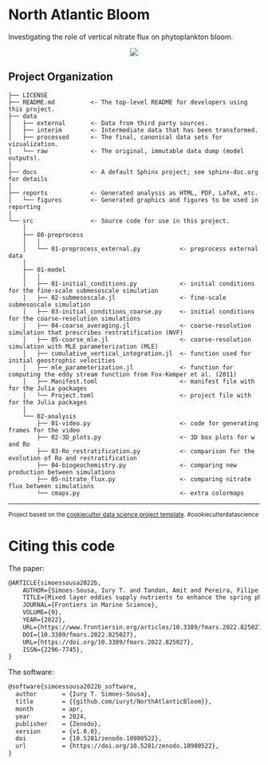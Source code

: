 North Atlantic Bloom
==============================

Investigating the role of vertical nitrate flux on phytoplankton bloom.

<p align="center">
  <img src="https://github.com/iuryt/NorthAtlanticBloom/blob/main/Unstable_submesoscale_fronts.gif" /></br>
</p>


Project Organization
------------

    ├── LICENSE
    ├── README.md          <- The top-level README for developers using this project.
    ├── data
    │   ├── external       <- Data from third party sources.
    │   ├── interim        <- Intermediate data that has been transformed.
    │   ├── processed      <- The final, canonical data sets for vizualization.
    │   └── raw            <- The original, immutable data dump (model outputs).
    │
    ├── docs               <- A default Sphinx project; see sphinx-doc.org for details
    │
    ├── reports            <- Generated analysis as HTML, PDF, LaTeX, etc.
    │   └── figures        <- Generated graphics and figures to be used in reporting
    │
    └── src                <- Source code for use in this project.
        │
        ├── 00-preprocess
        │   │                 
        │   └── 01-preprocess_external.py           <- preprocess external data
        │
        ├── 01-model
        │   │                 
        │   ├── 01-initial_conditions.py            <- initial conditions for the fine-scale submesoscale simulation
        │   ├── 02-submesoscale.jl                  <- fine-scale submesoscale simulation
        │   ├── 03-initial_conditions_coarse.py     <- initial conditions for the coarse-resolution simulations
        │   ├── 04-coarse_averaging.jl              <- coarse-resolution simulation that prescribes restratification (NVF)
        │   ├── 05-coarse_mle.jl                    <- coarse-resolution simulation with MLE parameterization (MLE)
        │   ├── cumulative_vertical_integration.jl  <- function used for initial geostrophic velocities
        │   ├── mle_parameterization.jl             <- function for computing the eddy stream function from Fox-Kemper et al. (2011)
        │   ├── Manifest.toml                       <- manifest file with for the Julia packages
        │   └── Project.toml                        <- project file with for the Julia packages
        │   
        └── 02-analysis
            ├── 01-video.py                         <- code for generating frames for the video
            ├── 02-3D_plots.py                      <- 3D box plots for w and Ro
            ├── 03-Ro_restratification.py           <- comparison for the evolution of Ro and restratification
            ├── 04-biogeochemistry.py               <- comparing new production between simulations
            ├── 05-nitrate_flux.py                  <- comparing nitrate flux between simulations
            └── cmaps.py                            <- extra colormaps     



--------

<p><small>Project based on the <a target="_blank" href="https://drivendata.github.io/cookiecutter-data-science/">cookiecutter data science project template</a>. #cookiecutterdatascience</small></p>

# Citing this code

The paper:
```latex
@ARTICLE{simoessousa2022b,
    AUTHOR={Simoes-Sousa, Iury T. and Tandon, Amit and Pereira, Filipe and Lazaneo, Caue Z. and Mahadevan, Amala},   
    TITLE={Mixed layer eddies supply nutrients to enhance the spring phytoplankton bloom},      
    JOURNAL={Frontiers in Marine Science},      
    VOLUME={9},           
    YEAR={2022},        
    URL={https://www.frontiersin.org/articles/10.3389/fmars.2022.825027},   
    DOI={10.3389/fmars.2022.825027},
    URL={https://doi.org/10.3389/fmars.2022.825027},
    ISSN={2296-7745},
}
```

The software:
```latex
@software{simoessousa2022b_software,
  author       = {Iury T. Simoes-Sousa},
  title        = {{github.com/iuryt/NorthAtlanticBloom}},
  month        = apr,
  year         = 2024,
  publisher    = {Zenodo},
  version      = {v1.0.0},
  doi          = {10.5281/zenodo.10980522},
  url          = {https://doi.org/10.5281/zenodo.10980522},
}
```
